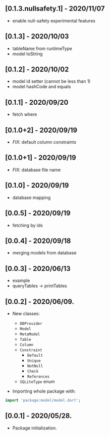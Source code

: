 ## [0.1.3.nullsafety.1] - 2020/11/07

- enable null-safety experimental features

## [0.1.3] - 2020/10/03

- tableName from runtimeType
- model toString

## [0.1.2] - 2020/10/02

- model id setter (cannot be less than 1)
- model hashCode and equals

## [0.1.1] - 2020/09/20

- fetch where

## [0.1.0+2] - 2020/09/19

- *FIX*: default column constraints

## [0.1.0+1] - 2020/09/19

- *FIX*: database file name 

## [0.1.0] - 2020/09/19

- database mapping

## [0.0.5] - 2020/09/19

- fetching by ids

## [0.0.4] - 2020/09/18

- merging models from database

## [0.0.3] - 2020/06/13

- example
- queryTables -> printTables

## [0.0.2] - 2020/06/09.

- New classes:
    - `DBProvider`
    - `Model`
    - `MetaModel`
    - `Table`
    - `Column`
    - `Constraint`
        - `Default`
        - `Unique`
        - `NotNull`
        - `Check`
        - `References`

    + `SQLiteType` enum

- Importing whole package with:

```dart
import 'package:model/model.dart';
```

## [0.0.1] - 2020/05/28.

- Package initialization.
